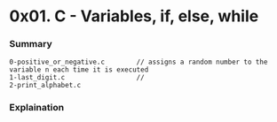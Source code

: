 # 0x01. C - Variables, if, else, while

### Summary

```
0-positive_or_negative.c        // assigns a random number to the variable n each time it is executed
1-last_digit.c                  // 
2-print_alphabet.c
```

### Explaination


